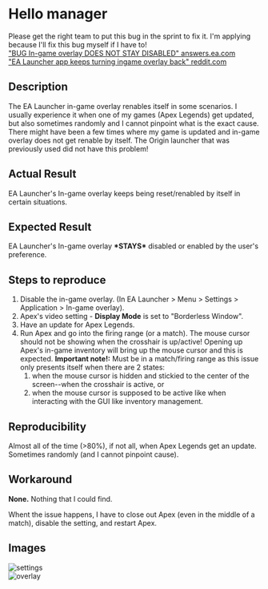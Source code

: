 # Hello manager

Please get the right team to put this bug in the sprint to fix it. I'm applying because I'll fix this bug myself if I have to!  
["BUG In-game overlay DOES NOT STAY DISABLED" answers.ea.com](https://answers.ea.com/t5/Bug-Reports-Technical-Issues/BUG-In-game-overlay-DOES-NOT-STAY-DISABLED/m-p/13452637#M44320)  
["EA Launcher app keeps turning ingame overlay back" reddit.com](https://www.reddit.com/r/origin/comments/13q2imt/ea_launcher_app_keeps_turning_ingame_overlay_back/)  

## Description

The EA Launcher in-game overlay renables itself in some scenarios. I usually experience it when one of my games (Apex Legends) get updated, but also sometimes randomly and I cannot pinpoint what is the exact cause. There might have been a few times where my game is updated and in-game overlay does not get renable by itself. The Origin launcher that was previously used did not have this problem!

## Actual Result

EA Launcher's In-game overlay keeps being reset/renabled by itself in certain situations.

## Expected Result

EA Launcher's In-game overlay **\*STAYS\*** disabled or enabled by the user's preference.

## Steps to reproduce
1. Disable the in-game overlay. (In EA Launcher > Menu > Settings > Application > In-game overlay).
2. Apex's video setting - **Display Mode** is set to "Borderless Window".
3. Have an update for Apex Legends.
4. Run Apex and go into the firing range (or a match). The mouse cursor should not be showing when the crosshair is up/active! Opening up Apex's in-game inventory will bring up the mouse cursor and this is expected. **Important note!:** Must be in a match/firing range as this issue only presents itself when there are 2 states:  
    1. when the mouse cursor is hidden and stickied to the center of the screen--when the crosshair is active, or 
    2. when the mouse cursor is supposed to be active like when interacting with the GUI like inventory management.

## Reproducibility

Almost all of the time (>80%), if not all, when Apex Legends get an update. Sometimes randomly (and I cannot pinpoint cause).

## Workaround

**None.** Nothing that I could find.

Whent the issue happens, I have to close out Apex (even in the middle of a match), disable the setting, and restart Apex.

## Images

![settings](https://github.com/reddtoric/hello/assets/14900721/c646c7e9-de8a-46f3-b617-d8e486f30cee)  
![overlay](https://github.com/reddtoric/hello/assets/14900721/377d3138-99d0-48ef-a786-b56fbf3be1fd)  
